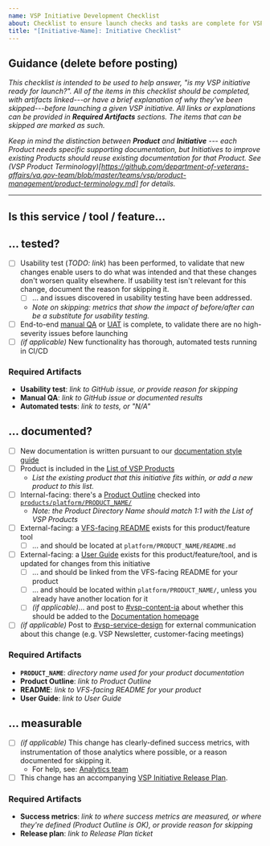 ```yaml
---
name: VSP Initiative Development Checklist
about: Checklist to ensure launch checks and tasks are complete for VSP Initiatives
title: "[Initiative-Name]: Initiative Checklist"
---
```


## Guidance (delete before posting)

_This checklist is intended to be used to help answer, "is my VSP initiative ready for launch?". All of the items in this checklist should be completed, with artifacts linked---or have a brief explanation of why they've been skipped---before launching a given VSP initiative. All links or explanations can be provided in **Required Artifacts** sections. The items that can be skipped are marked as such._

_Keep in mind the distinction between **Product** and **Initiative** --- each Product needs specific supporting documentation, but Initiatives to improve existing Products should reuse existing documentation for that Product. See (VSP Product Terminology)[https://github.com/department-of-veterans-affairs/va.gov-team/blob/master/teams/vsp/product-management/product-terminology.md] for details._

---

## Is this service / tool / feature...

## ... tested?

- [ ] Usability test (_TODO: link_) has been performed, to validate that new changes enable users to do what was intended and that these changes don't worsen quality elsewhere. If usability test isn't relevant for this change, document the reason for skipping it.
    - [ ] ... and issues discovered in usability testing have been addressed.
    * _Note on skipping: metrics that show the impact of before/after can be a substitute for usability testing._
- [ ] End-to-end [manual QA](https://github.com/department-of-veterans-affairs/va.gov-team/blob/master/platform/quality-assurance/README.md) or [UAT](https://github.com/department-of-veterans-affairs/va.gov-team/blob/master/platform/research/planning/what-is-uat.md) is complete, to validate there are no high-severity issues before launching
- [ ] _(if applicable)_ New functionality has thorough, automated tests running in CI/CD

### Required Artifacts

* **Usability test**: _link to GitHub issue, or provide reason for skipping_
* **Manual QA**: _link to GitHub issue or documented results_
* **Automated tests**: _link to tests, or "N/A"_

## ... documented?

- [ ] New documentation is written pursuant to our [documentation style guide](https://github.com/department-of-veterans-affairs/va.gov-team/tree/master/platform/documentation/style-guide)
- [ ] Product is included in the [List of VSP Products](https://docs.google.com/spreadsheets/d/1Fn2lD419WE3sTZJtN2Ensrjqaz0jH3WvLaBtn812Wjo/edit#gid=0)
    * _List the existing product that this initiative fits within, or add a new product to this list._
- [ ] Internal-facing: there's a [Product Outline](https://github.com/department-of-veterans-affairs/va.gov-team/blob/master/platform/product-management/product-outline-template.md) checked into [`products/platform/PRODUCT_NAME/`](https://github.com/department-of-veterans-affairs/va.gov-team/blob/master/products/platform/)
    * _Note: the Product Directory Name should match 1:1 with the List of VSP Products_
- [ ] External-facing: a [VFS-facing README](https://github.com/department-of-veterans-affairs/va.gov-team/blob/master/teams/vsp/product-management/product-readme-template.md) exists for this product/feature tool
    - [ ] ... and should be located at `platform/PRODUCT_NAME/README.md`
- [ ] External-facing: a [User Guide](https://github.com/department-of-veterans-affairs/va.gov-team/blob/master/teams/vsp/product-management/writing-user-guides.md) exists for this product/feature/tool, and is updated for changes from this initiative
    - [ ] ... and should be linked from the VFS-facing README for your product
    - [ ] ... and should be located within `platform/PRODUCT_NAME/`, unless you already have another location for it
    - [ ] _(if applicable)_... and post to [#vsp-content-ia](https://dsva.slack.com/channels/vsp-content-ia) about whether this should be added to the [Documentation homepage](https://department-of-veterans-affairs.github.io/va.gov-team/)
- [ ] _(if applicable)_ Post to [#vsp-service-design](https://dsva.slack.com/channels/vsp-service-design) for external communication about this change (e.g. VSP Newsletter, customer-facing meetings)

### Required Artifacts

* **`PRODUCT_NAME`**: _directory name used for your product documentation_
* **Product Outline**: _link to Product Outline_
* **README**: _link to VFS-facing README for your product_
* **User Guide**: _link to User Guide_

## ... measurable

- [ ] _(if applicable)_ This change has clearly-defined success metrics, with instrumentation of those analytics where possible, or a reason documented for skipping it.
    * For help, see: [Analytics team](https://github.com/department-of-veterans-affairs/va.gov-team/tree/master/platform/analytics)
- [ ] This change has an accompanying [VSP Initiative Release Plan](https://github.com/department-of-veterans-affairs/va.gov-team/issues/new/choose).

### Required Artifacts

* **Success metrics**: _link to where success metrics are measured, or where they're defined (Product Outline is OK), or provide reason for skipping_
* **Release plan**: _link to Release Plan ticket_
